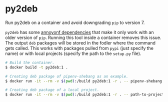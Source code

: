 # py2deb
Run py2deb on a container and avoid downgrading `pip` to version 7.

`py2deb` has some [annoyonf dependencies](https://pypi.org/project/py2deb/#id19) that make it only work with an older version of `pip`. Running this tool inside a container removes this issue.
The output `deb` packages will be stored in the fodler where the command gets called.
This works with packages pulled from `pypi` (just specify the name) or with local projects (specify the path to the `setup.py` file).


```bash
# Build the container.
$ docker build -t py2deb:1 .

# Creating deb package of pipenv-shebang as an example.
$ docker run -it --rm -v $(pwd):/build py2deb:1 -r . -- pipenv-shebang

# Creating deb package of a local project.
$ docker run -it --rm -v $(pwd):/build py2deb:1 -r . -- path-to-project
```
